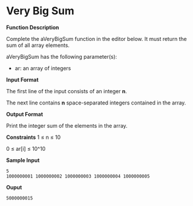 # Very Big Sum

**Function Description**

Complete the aVeryBigSum function in the editor below. It must return the sum of all array elements.

aVeryBigSum has the following parameter(s):

* ar: an array of integers 

**Input Format**

The first line of the input consists of an integer **n**.

The next line contains **n** space-separated integers contained in the array.

**Output Format**

Print the integer sum of the elements in the array.

**Constraints**
1 ≤ n ≤ 10

0 ≤ ar[i] ≤ 10^10

**Sample Input**
```
5
1000000001 1000000002 1000000003 1000000004 1000000005
```

**Ouput**
```
5000000015
```
